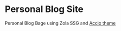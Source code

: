 # Personal Blog Site


Personal Blog Bage using Zola SSG and [Accio theme](https://github.com/rajivharlalka/Accio)
